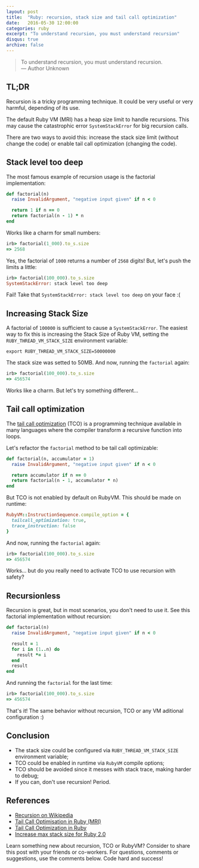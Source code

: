 ```yaml
---
layout: post
title:  "Ruby: recursion, stack size and tail call optimization"
date:   2016-05-30 12:00:00
categories: ruby
excerpt: "To understand recursion, you must understand recursion"
disqus: true
archive: false
---
```


> To understand recursion, you must understand recursion.<br/>
> ―  Author Unknown

## TL;DR

Recursion is a tricky programming technique. It could be very useful or very harmful, depending of its use.

The default Ruby VM (MRI) has a heap size limit to handle recursions. This may cause the catastrophic error `SystemStackError` for big recursion calls.

There are two ways to avoid this: increase the stack size limit (without change the code) or enable tail call optimization (changing the code).

## Stack level too deep

The most famous example of recursion usage is the factorial implementation:

```ruby
def factorial(n)
  raise InvalidArgument, "negative input given" if n < 0

  return 1 if n == 0
  return factorial(n - 1) * n
end
```

Works like a charm for small numbers:

```ruby
irb> factorial(1_000).to_s.size
=> 2568
```

Yes, the factorial of `1000` returns a number of `2568` digits! But, let's push the limits a little:

```ruby
irb> factorial(100_000).to_s.size
SystemStackError: stack level too deep
```

Fail! Take that `SystemStackError: stack level too deep` on your face :(

## Increasing Stack Size

A factorial of `100000` is sufficient to cause a `SystemStackError`. The easiest way to fix this is increasing the Stack Size of Ruby VM, setting the `RUBY_THREAD_VM_STACK_SIZE` environment variable:

```shell
export RUBY_THREAD_VM_STACK_SIZE=50000000
```

The stack size was setted to 50MB. And now, running the `factorial` again:

```ruby
irb> factorial(100_000).to_s.size
=> 456574
```

Works like a charm. But let's try something different...

## Tail call optimization

The [tail call optimization](https://en.wikipedia.org/wiki/Tail_call) (TCO) is a programming technique available in many languages where the compiler transform a recursive function into loops.

Let's refactor the `factorial` method to be tail call optimizable:

```ruby
def factorial(n, accumulator = 1)
  raise InvalidArgument, "negative input given" if n < 0

  return accumulator if n == 0
  return factorial(n - 1, accumulator * n)
end
```

But TCO is not enabled by default on RubyVM. This should be made on runtime:

```ruby
RubyVM::InstructionSequence.compile_option = {
  tailcall_optimization: true,
  trace_instruction: false
}
```

And now, running the `factorial` again:

```ruby
irb> factorial(100_000).to_s.size
=> 456574
```

Works... but do you really need to activate TCO to use recursion with safety?

## Recursionless

Recursion is great, but in most scenarios, you don't need to use it. See this factorial implementation without recursion:

```ruby
def factorial(n)
  raise InvalidArgument, "negative input given" if n < 0

  result = 1
  for i in (1..n) do
    result *= i
  end
  result
end

```

And running the `factorial` for the last time:

```ruby
irb> factorial(100_000).to_s.size
=> 456574
```

That's it! The same behavior without recursion, TCO or any VM aditional configuration :)

## Conclusion

* The stack size could be configured via `RUBY_THREAD_VM_STACK_SIZE` environment variable;
* TCO could be enabled in runtime via `RubyVM` compile options;
* TCO should be avoided since it messes with stack trace, making harder to debug;
* If you can, don't use recursion! Period.

## References

* [Recursion on Wikipedia](https://en.wikipedia.org/wiki/Recursion)
* [Tail Call Optimisation in Ruby (MRI)](https://www.reinteractive.net/posts/214-tail-call-optimisation-in-ruby-mri)
* [Tail Call Optimization in Ruby](https://nithinbekal.com/posts/ruby-tco/)
* [Increase max stack size for Ruby 2.0](https://clearcove.ca/2013/10/how-to-increase-max-stack-size-for-ruby-2-0-when-experiencing-systemstackerror-stack-level-too-deep/)

Learn something new about recursion, TCO or RubyVM? Consider to share this post with your friends or co-workers. For questions, comments or suggestions, use the comments below. Code hard and success!
